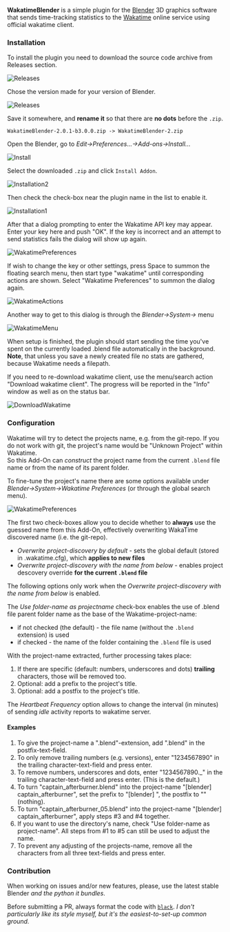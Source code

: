 **WakatimeBlender** is a simple plugin for the [Blender](https://www.blender.org/) 3D graphics software that sends time-tracking statistics to the [Wakatime](https://wakatime.com) online service using official wakatime client.

### Installation

To install the plugin you need to download the source code archive from Releases
section.

![Releases](https://imgur.com/yZAYtY1.png)

Chose the version made for your version of Blender.

![Releases](https://imgur.com/PSzmfUJ.png)

Save it somewhere, and **rename it** so that there are **no dots** before the `.zip`.

`WakatimeBlender-2.0.1-b3.0.0.zip -> WakatimeBlender-2.zip`

Open the Blender, go to *Edit->Preferences...->Add-ons->Install...*

![Install](https://imgur.com/5FtTClK.png)

Select the downloaded `.zip` and click `Install Addon`.

![Installation2](https://imgur.com/rhlzNPe.png)

Then check the check-box near the plugin name in the list to enable it.

![Installation1](https://imgur.com/2ve0YJ9.png)

After that a dialog prompting to enter the Wakatime API key may appear. Enter your key here and push "OK". If the key is incorrect and an attempt to send statistics fails the dialog will show up again.

![WakatimePreferences](https://imgur.com/vmYBiPx.png)

If wish to change the key or other settings, press Space to summon the floating search menu, then start type "wakatime" until corresponding actions are shown. Select "Wakatime Preferences" to summon the dialog again.

![WakatimeActions](https://imgur.com/OPo290V.png)

Another way to get to this dialog is through the _Blender->System->_ menu

![WakatimeMenu](https://imgur.com/HhUoVxf.png)

When setup is finished, the plugin should start sending the time you've spent on the currently loaded .blend file automatically in the background. **Note**, that unless you save a newly created file no stats are gathered, because Wakatime needs a filepath.

If you need to re-download wakatime client, use the menu/search action "Download wakatime client". The progress will be reported in the "Info" window as well as on the status bar.

![DownloadWakatime](https://imgur.com/HQiQ6ne.png)

### Configuration
Wakatime will try to detect the projects name, e.g. from the git-repo.
If you do not work with git, the project's name would be "Unknown Project" within Wakatime.
<br/>
So this Add-On can _construct_ the project name from the current `.blend` file name or from the name of its parent folder.

To fine-tune the project's name there are some options available under _Blender->System->Wakatime Preferences_ (or through the global search menu).

![WakatimePreferences](https://imgur.com/vmYBiPx.png)

The first two check-boxes allow you to decide whether to **always** use the guessed name from this Add-On, effectively overwriting WakaTime discovered name (i.e. the git-repo).

- _Overwrite project-discovery by default_ - sets the global default (stored in .wakatime.cfg), which **applies to new files**
- _Overwrite project-discovery with the name from below_ - enables project descovery override **for the current `.blend` file**

The following options only work when the _Overwrite project-discovery with the name from below_ is enabled.

The _Use folder-name as projectname_ check-box enables the use of .blend file parent folder name as the base of the Wakatime-project-name:
* if not checked (the default) - the file name (without the `.blend` extension) is used
* if checked - the name of the folder containing the `.blend` file is used

With the project-name extracted, further processing takes place:
1. If there are specific (default: numbers, underscores and dots) **trailing** characters, those will be removed too.
2. Optional: add a prefix to the project's title.
3. Optional: add a postfix to the project's title.

The _Heartbeat Frequency_ option allows to change the interval (in minutes) of sending _idle_ activity reports to wakatime server.

#### Examples
1. To give the project-name a ".blend"-extension, add ".blend" in the postfix-text-field.
2. To only remove trailing numbers (e.g. versions), enter "1234567890" in the trailing character-text-field and press enter.
3. To remove numbers, underscores and dots, enter "1234567890.\_" in the trailing character-text-field and press enter. (This is the default.)
4. To turn "captain_afterburner.blend" into the project-name "\[blender\] captain_afterburner", set the prefix to "\[blender\] ", the postfix to "" (nothing).
5. To turn "captain_afterburner_05.blend" into the project-name "\[blender\] captain_afterburner", apply steps #3 and #4 together.
6. If you want to use the directory's name, check "Use folder-name as project-name". All steps from #1 to #5 can still be used to adjust the name.
7. To prevent any adjusting of the projects-name, remove all the characters from all three text-fields and press enter.

### Contribution

When working on issues and/or new features, please, use the latest stable Blender _and the python it bundles_.

Before submitting a PR, always format the code with [`black`](https://github.com/psf/black). _I don't particularly like
its style myself, but it's the easiest-to-set-up common ground._
